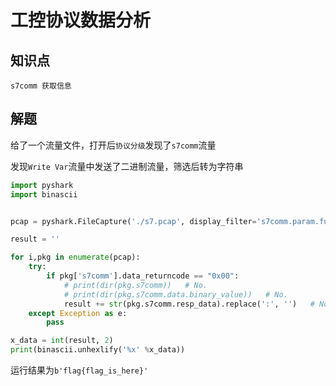 # 工控协议数据分析

## 知识点

`s7comm 获取信息`

## 解题

给了一个流量文件，打开后`协议分级`发现了`s7comm`流量

发现`Write Var`流量中发送了二进制流量，筛选后转为字符串

```python
import pyshark
import binascii


pcap = pyshark.FileCapture('./s7.pcap', display_filter='s7comm.param.func==0x05')

result = ''

for i,pkg in enumerate(pcap):
    try:
        if pkg['s7comm'].data_returncode == "0x00":
            # print(dir(pkg.s7comm))   # No.
            # print(dir(pkg.s7comm.data.binary_value))   # No.
            result += str(pkg.s7comm.resp_data).replace(':', '')   # No.
    except Exception as e:
        pass

x_data = int(result, 2)
print(binascii.unhexlify('%x' %x_data))
```

运行结果为`b'flag{flag_is_here}'`